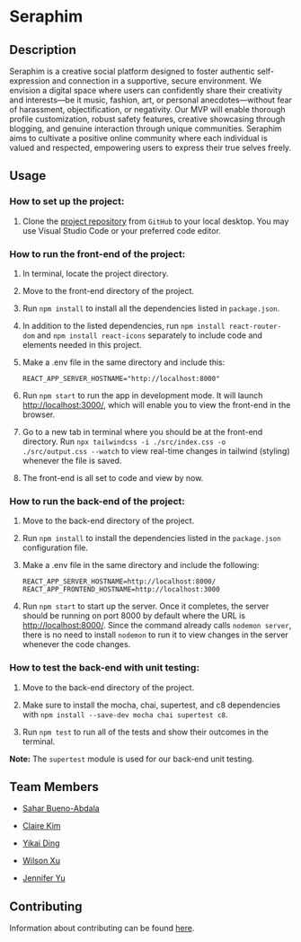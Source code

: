 # Seraphim

## Description

Seraphim is a creative social platform designed to foster authentic self-expression and connection in a supportive, secure environment. We envision a digital space where users can confidently share their creativity and interests—be it music, fashion, art, or personal anecdotes—without fear of harassment, objectification, or negativity. Our MVP will enable thorough profile customization, robust safety features, creative showcasing through blogging, and genuine interaction through unique communities. Seraphim aims to cultivate a positive online community where each individual is valued and respected, empowering users to express their true selves freely.

## Usage

### How to set up the project:
1. Clone the [project repository](https://github.com/agiledev-students-fall2024/4-final-project-seraphim) from `GitHub` to your local desktop. You may use Visual Studio Code or your preferred code editor. 

### How to run the front-end of the project:
1. In terminal, locate the project directory. 

2. Move to the front-end directory of the project. 

3. Run `npm install` to install all the dependencies listed in `package.json`. 

4. In addition to the listed dependencies, run `npm install react-router-dom` and `npm install react-icons` separately to include code and elements needed in this project.

5. Make a .env file in the same directory and include this:
    ```
    REACT_APP_SERVER_HOSTNAME="http://localhost:8000"
    ```
6. Run `npm start` to run the app in development mode. It will launch [http://localhost:3000/](http://localhost:3000/), which will enable you to view the front-end in the browser.

7. Go to a new tab in terminal where you should be at the front-end directory. Run `npx tailwindcss -i ./src/index.css -o ./src/output.css --watch` to view real-time changes in tailwind (styling) whenever the file is saved. 

8. The front-end is all set to code and view by now. 

### How to run the back-end of the project:
1. Move to the back-end directory of the project. 

2. Run `npm install` to install the dependencies listed in the `package.json` configuration file. 

3. Make a .env file in the same directory and include the following: 
    ```
    REACT_APP_SERVER_HOSTNAME=http://localhost:8000/
    REACT_APP_FRONTEND_HOSTNAME=http://localhost:3000
    ```

4. Run `npm start` to start up the server. Once it completes, the server should be running on port 8000 by default where the URL is [http://localhost:8000/](http://localhost:8000). Since the command already calls `nodemon server`, there is no need to install `nodemon` to run it to view changes in the server whenever the code changes.

### How to test the back-end with unit testing: 
1. Move to the back-end directory of the project. 

2. Make sure to install the mocha, chai, supertest, and c8 dependencies with `npm install --save-dev mocha chai supertest c8`. 

3. Run `npm test` to run all of the tests and show their outcomes in the terminal. 

**Note:** The `supertest` module is used for our back-end unit testing. 

## Team Members

* [Sahar Bueno-Abdala](https://github.com/saharbueno)

* [Claire Kim](https://github.com/radishsoups)

* [Yikai Ding](https://github.com/dyk2003)

* [Wilson Xu](https://github.com/wilsonxu101)

* [Jennifer Yu](https://github.com/jenniferyuuu)

## Contributing

Information about contributing can be found [here](https://github.com/agiledev-students-fall2024/4-final-project-seraphim/blob/master/CONTRIBUTING.md).
